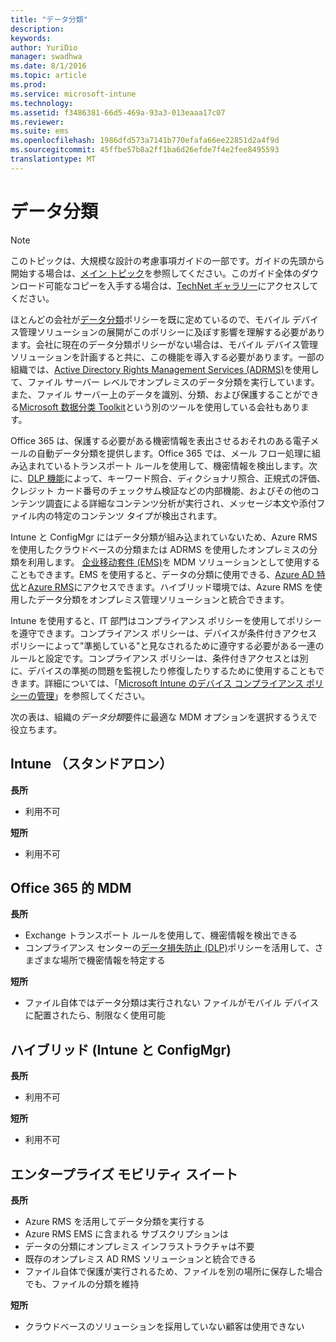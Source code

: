 ```yaml
---
title: "データ分類"
description: 
keywords: 
author: YuriDio
manager: swadhwa
ms.date: 8/1/2016
ms.topic: article
ms.prod: 
ms.service: microsoft-intune
ms.technology: 
ms.assetid: f3486381-66d5-469a-93a3-013eaaa17c07
ms.reviewer: 
ms.suite: ems
ms.openlocfilehash: 1986dfd573a7141b770efafa66ee22851d2a4f9d
ms.sourcegitcommit: 45ffbe57b8a2ff1ba6d26efde7f4e2fee8495593
translationtype: MT
---
```

# <a name=""></a>データ分類

>[!NOTE]
>このトピックは、大規模な設計の考慮事項ガイドの一部です。ガイドの先頭から開始する場合は、[メイン トピック](mdm-design-considerations-guide.md)を参照してください。このガイド全体のダウンロード可能なコピーを入手する場合は、[TechNet ギャラリー](https://gallery.technet.microsoft.com/Mobile-Device-Management-7d401582)にアクセスしてください。

ほとんどの会社が[データ分類](http://blogs.microsoft.com/cybertrust/2014/01/28/the-importance-of-data-classification/)ポリシーを既に定めているので、モバイル デバイス管理ソリューションの展開がこのポリシーに及ぼす影響を理解する必要があります。会社に現在のデータ分類ポリシーがない場合は、モバイル デバイス管理ソリューションを計画すると共に、この機能を導入する必要があります。一部の組織では、[Active Directory Rights Management Services (ADRMS)](https://technet.microsoft.com/windowsserver/dd448611.aspx)を使用して、ファイル サーバー レベルでオンプレミスのデータ分類を実行しています。また、ファイル サーバー上のデータを識別、分類、および保護することができる[Microsoft 数据分类 Toolkit](http://www.microsoft.com/download/details.aspx?id=27123)という別のツールを使用している会社もあります。 

Office 365 は、保護する必要がある機密情報を表出させるおそれのある電子メールの自動データ分類を提供します。Office 365 では、メール フロー処理に組み込まれているトランスポート ルールを使用して、機密情報を検出します。次に、[DLP 機能](http://blogs.office.com/2013/10/28/office-365-compliance-controls-data-loss-prevention/)によって、キーワード照合、ディクショナリ照合、正規式の評価、クレジット カード番号のチェックサム検証などの内部機能、およびその他のコンテンツ調査による詳細なコンテンツ分析が実行され、メッセージ本文や添付ファイル内の特定のコンテンツ タイプが検出されます。 

Intune と ConfigMgr にはデータ分類が組み込まれていないため、Azure RMS を使用したクラウドベースの分類または ADRMS を使用したオンプレミスの分類を利用します。            [企业移动套件 (EMS)](http://www.microsoft.com/server-cloud/enterprise-mobility/overview.aspx)を MDM ソリューションとして使用することもできます。EMS を使用すると、データの分類に使用できる、[Azure AD 特优](https://msdn.microsoft.com/library/azure/dn532272.aspx)と[Azure RMS](https://technet.microsoft.com/library/jj585026.aspx)にアクセスできます。ハイブリッド環境では、Azure RMS を使用したデータ分類をオンプレミス管理ソリューションと統合できます。 

Intune を使用すると、IT 部門はコンプライアンス ポリシーを使用してポリシーを遵守できます。コンプライアンス ポリシーは、デバイスが条件付きアクセス ポリシーによって"準拠している"と見なされるために遵守する必要がある一連のルールと設定です。コンプライアンス ポリシーは、条件付きアクセスとは別に、デバイスの準拠の問題を監視したり修復したりするために使用することもできます。詳細については、「[Microsoft Intune のデバイス コンプライアンス ポリシーの管理](/intune/deploy-use/introduction-to-device-compliance-policies-in-microsoft-intune)」を参照してください。

次の表は、組織の*データ分類*要件に最適な MDM オプションを選択するうえで役立ちます。

## <a name="intune-"></a>Intune （スタンドアロン）

**長所**

- 利用不可

**短所**

- 利用不可

## <a name="mdm-for-office-365"></a>Office 365 的 MDM

**長所**

- Exchange トランスポート ルールを使用して、機密情報を検出できる
- コンプライアンス センターの[データ損失防止 (DLP)](https://technet.microsoft.com/library/ms.o365.cc.DLPLandingPage.aspx)ポリシーを活用して、さまざまな場所で機密情報を特定する

**短所**

- ファイル自体ではデータ分類は実行されない ファイルがモバイル デバイスに配置されたら、制限なく使用可能

## <a name="-intune-configmgr"></a>ハイブリッド (Intune と ConfigMgr)

**長所**

- 利用不可

**短所**

- 利用不可

## <a name="-"></a>エンタープライズ モビリティ スイート

**長所**

- Azure RMS を活用してデータ分類を実行する
- Azure RMS EMS に含まれる サブスクリプションは
- データの分類にオンプレミス インフラストラクチャは不要
- 既存のオンプレミス AD RMS ソリューションと統合できる
- ファイル自体で保護が実行されるため、ファイルを別の場所に保存した場合でも、ファイルの分類を維持

**短所**

- クラウドベースのソリューションを採用していない顧客は使用できない
